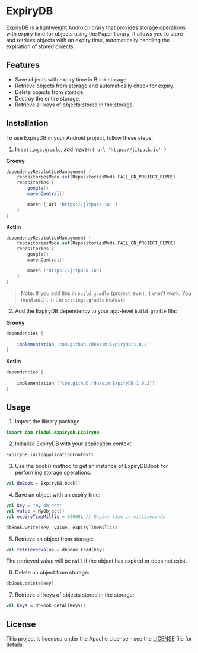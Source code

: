 # ExpiryDB

ExpiryDB is a lightweight Android library that provides storage operations with expiry time for objects using the Paper library. It allows you to store and retrieve objects with an expiry time, automatically handling the expiration of stored objects.

## Features

- Save objects with expiry time in Book storage.
- Retrieve objects from storage and automatically check for expiry.
- Delete objects from storage.
- Destroy the entire storage.
- Retrieve all keys of objects stored in the storage.

## Installation

To use ExpiryDB in your Android project, follow these steps:

1. In `settings.gradle`, add maven `{ url 'https://jitpack.io' }`

**Groovy**
```groovy
dependencyResolutionManagement {
    repositoriesMode.set(RepositoriesMode.FAIL_ON_PROJECT_REPOS)
    repositories {
        google()
        mavenCentral()

        maven { url 'https://jitpack.io' }
    }
}
```
**Kotlin**
```kotlin
dependencyResolutionManagement {
    repositoriesMode.set(RepositoriesMode.FAIL_ON_PROJECT_REPOS)
    repositories {
        google()
        mavenCentral()

        maven ("https://jitpack.io")
    }
}
```
> Note: If you add this in `build.gradle` (project level), it won't work. You must add it in the `settings.gradle` instead.

2. Add the ExpiryDB dependency to your app-level `build.gradle` file:

**Groovy**
```groovy
dependencies {
    ...
    implementation 'com.github.rdnasim:ExpiryDB:1.0.2'
}
```
**Kotlin**
```kotlin
dependencies {
    ...
    implementation ("com.github.rdnasim:ExpiryDB:1.0.2")
}
```

## Usage
1. Import the library package
```kotlin
import com.riadul.expirydb.ExpiryDB
```
2. Initialize ExpiryDB with your application context:
```kotlin
ExpiryDB.init(applicationContext)
```
3. Use the book() method to get an instance of ExpiryDBBook for performing storage operations:
```kotlin
val dbBook = ExpiryDB.book()
```
4. Save an object with an expiry time:
```kotlin
val key = "my_object"
val value = MyObject()
val expiryTimeMillis = 60000L // Expiry time in milliseconds

dbBook.write(key, value, expiryTimeMillis)
```
5. Retrieve an object from storage:
```kotlin
val retrievedValue = dbBook.read(key)
```
The retrieved value will be `null` if the object has expired or does not exist.

6. Delete an object from storage:
```kotlin
dbBook.delete(key)
```
7. Retrieve all keys of objects stored in the storage:
```kotlin
val keys = dbBook.getAllKeys()
```
## License
This project is licensed under the Apache License - see the [LICENSE](https://github.com/rdnasim/expirydb/blob/main/LICENSE) file for details.
